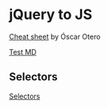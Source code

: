 # jQuery to JS

[Cheat sheet](https://oscarotero.com/jquery/) by Óscar Otero

[Test MD](?test/)

## Selectors

[Selectors](?selectors/)
